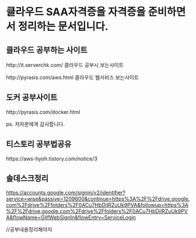 # 클라우드 SAA자격증을 자격증을 준비하면서 정리하는 문서입니다.


## 클라우드 공부하는 사이트 
<p>http://it.serverchk.com/ 클라우드 공부시 보는사이트</p>
<p>http://pyrasis.com/aws.html 클라우드 웹서비스 보는사이트</p>


## 도커 공부사이트
<p>http://pyrasis.com/docker.html</p>

ps. 저자분에게 감사합니다.

## 티스토리 공부법공유
<p>https://aws-hyoh.tistory.com/notice/3</p>


## 솔데스크정리
https://accounts.google.com/signin/v2/identifier?service=wise&passive=1209600&continue=https%3A%2F%2Fdrive.google.com%2Fdrive%2Ffolders%2F0ACu7HbDiIRZuUk9PVA&followup=https%3A%2F%2Fdrive.google.com%2Fdrive%2Ffolders%2F0ACu7HbDiIRZuUk9PVA&flowName=GlifWebSignIn&flowEntry=ServiceLogin

//공부내용정리해야지
